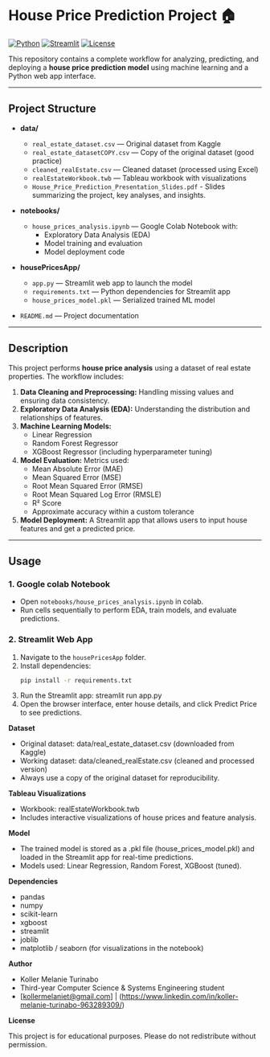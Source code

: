 # House Price Prediction Project 🏠

[![Python](https://img.shields.io/badge/Python-3.10-blue)](https://www.python.org/)
[![Streamlit](https://img.shields.io/badge/Streamlit-App-orange)](https://streamlit.io/)
[![License](https://img.shields.io/badge/License-Educational-green)](LICENSE)

This repository contains a complete workflow for analyzing, predicting, and deploying a **house price prediction model** using machine learning and a Python web app interface.

---

## Project Structure

- **data/**
  - `real_estate_dataset.csv` — Original dataset from Kaggle  
  - `real_estate_datasetCOPY.csv` — Copy of the original dataset (good practice)  
  - `cleaned_realEstate.csv` — Cleaned dataset (processed using Excel)
  - `realEstateWorkbook.twb` — Tableau workbook with visualizations
  - `House_Price_Prediction_Presentation_Slides.pdf` - Slides summarizing the project, key analyses, and insights.

- **notebooks/**
  - `house_prices_analysis.ipynb` — Google Colab Notebook with:  
    - Exploratory Data Analysis (EDA)  
    - Model training and evaluation  
    - Model deployment code  

- **housePricesApp/**
  - `app.py` — Streamlit web app to launch the model  
  - `requirements.txt` — Python dependencies for Streamlit app  
  - `house_prices_model.pkl` — Serialized trained ML model  

- `README.md` — Project documentation  


---

## Description

This project performs **house price analysis** using a dataset of real estate properties. The workflow includes:

1. **Data Cleaning and Preprocessing:** Handling missing values and ensuring data consistency.
2. **Exploratory Data Analysis (EDA):** Understanding the distribution and relationships of features.
3. **Machine Learning Models:**
   - Linear Regression
   - Random Forest Regressor
   - XGBoost Regressor (including hyperparameter tuning)
4. **Model Evaluation:** Metrics used:
   - Mean Absolute Error (MAE)
   - Mean Squared Error (MSE)
   - Root Mean Squared Error (RMSE)
   - Root Mean Squared Log Error (RMSLE)
   - R² Score
   - Approximate accuracy within a custom tolerance
5. **Model Deployment:** A Streamlit app that allows users to input house features and get a predicted price.

---

## Usage

### 1. Google colab Notebook
- Open `notebooks/house_prices_analysis.ipynb` in colab.
- Run cells sequentially to perform EDA, train models, and evaluate predictions.

### 2. Streamlit Web App
1. Navigate to the `housePricesApp` folder.
2. Install dependencies:
    ```bash
    pip install -r requirements.txt
3. Run the Streamlit app:
    streamlit run app.py
4. Open the browser interface, enter house details, and click Predict Price to see predictions.

**Dataset**
- Original dataset: data/real_estate_dataset.csv (downloaded from Kaggle)
- Working dataset: data/cleaned_realEstate.csv (cleaned and processed version)
- Always use a copy of the original dataset for reproducibility.

**Tableau Visualizations**
- Workbook: realEstateWorkbook.twb
- Includes interactive visualizations of house prices and feature analysis.

**Model**
- The trained model is stored as a .pkl file (house_prices_model.pkl) and loaded in the Streamlit app for real-time predictions.
- Models used: Linear Regression, Random Forest, XGBoost (tuned).

**Dependencies**
- pandas
- numpy
- scikit-learn
- xgboost
- streamlit
- joblib
- matplotlib / seaborn (for visualizations in the notebook)

**Author**
- Koller Melanie Turinabo
- Third-year Computer Science & Systems Engineering student
- [kollermelaniet@gmail.com] | (https://www.linkedin.com/in/koller-melanie-turinabo-963289309/)

**License**

This project is for educational purposes. Please do not redistribute without permission.

